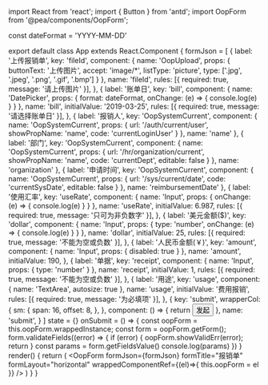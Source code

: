 import React from 'react';
import { Button } from 'antd';
import OopForm from '@pea/components/OopForm';

const dateFormat = 'YYYY-MM-DD'

export default class App extends React.Component {
  formJson = [
    {
      label: '上传报销单',
      key: 'fileId',
      component: {
        name: 'OopUpload',
        props: {
          buttonText: '上传图片',
          accept: 'image/*',
          listType: 'picture',
          type: ['.jpg', '.jpeg', '.png', '.gif', '.bmp']
        }
      },
      name: 'fileId',
      rules: [{
        required: true,
        message: '请上传图片'
      }],
    },
    {
      label: '账单日',
      key: 'bill',
      component: {
        name: 'DatePicker',
        props: {
          format: dateFormat,
          onChange: (e) => {
            console.log(e)
          }
        }
      },
      name: 'bill',
      initialValue: '2019-03-25',
      rules: [{
        required: true,
        message: '请选择账单日'
      }],
    },
    {
      label: '报销人',
      key: 'OopSystemCurrent',
      component: {
        name: 'OopSystemCurrent',
        props: {
          url: '/auth/current/user',
          showPropName: 'name',
          code: 'currentLoginUser'
        }
      },
      name: 'name'
    },
    {
      label: '部门',
      key: 'OopSystemCurrent',
      component: {
        name: 'OopSystemCurrent',
        props: {
          url: '/hr/organization/current',
          showPropName: 'name',
          code: 'currentDept',
          editable: false
        }
      },
      name: 'organization'
    },
    {
      label: '申请时间',
      key: 'OopSystemCurrent',
      component: {
        name: 'OopSystemCurrent',
        props: {
          url: '/sys/current/date',
          code: 'currentSysDate',
          editable: false
        }
      },
      name: 'reimbursementDate'
    },
    {
      label: '使用汇率',
      key: 'useRate',
      component: {
        name: 'Input',
        props: {
          onChange: (e) => {
            console.log(e)
          }
        }
      },
      name: 'useRate',
      initialValue: 6.987,
      rules: [{
        required: true,
        message: '只可为非负数字'
      }],
    },
    {
      label: '美元金额($)',
      key: 'dollar',
      component: {
        name: 'Input',
        props: {
          type: 'number',
          onChange: (e) => {
            console.log(e)
          }
        }
      },
      name: 'dollar',
      initialValue: 25,
      rules: [{
        required: true,
        message: '不能为空或负数'
      }],
    },
    {
      label: '人民币金额(￥)',
      key: 'amount',
      component: {
        name: 'Input',
        props: {
          disabled: true
        }
      },
      name: 'amount',
      initialValue: 190,
    },
    {
      label: '单据',
      key: 'receipt',
      component: {
        name: 'Input',
        props: {
          type: 'number'
        }
      },
      name: 'receipt',
      initialValue: 1,
      rules: [{
        required: true,
        message: '不能为空或负数'
      }],
    },
    {
      label: '用途',
      key: 'usage',
      component: {
        name: 'TextArea',
        autosize: true
      },
      name: 'usage',
      initialValue: '费用报销',
      rules: [{
        required: true,
        message: '为必填项'
      }],
    },
    {
      key: 'submit',
      wrapperCol: {
        sm: {
          span: 16,
          offset: 8,
        },
      },
      component: () => {
        return <Button size="large" type="primary" onClick={this.onSubmit}>发起</Button>
      },
      name: 'submit',
    }
  ]
  state = {}
  onSubmit = () => {
    const oopForm = this.oopForm.wrappedInstance;
    const form = oopForm.getForm();
    form.validateFields((error) => {
      if (error) {
        oopForm.showValidErr(error);
        return
      }
      const params = form.getFieldsValue()
      console.log(params)
    })
  }
  render() {
    return (
      <OopForm
        formJson={formJson}
        formTitle="报销单"
        formLayout="horizontal"
        wrappedComponentRef={(el)=>{ this.oopForm = el }}
      />
    )
  }
}